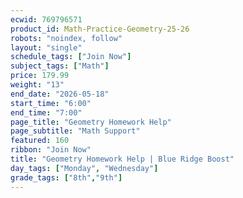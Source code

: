 ```yaml
---
ecwid: 769796571
product_id: Math-Practice-Geometry-25-26
robots: "noindex, follow"
layout: "single"
schedule_tags: ["Join Now"]
subject_tags: ["Math"]
price: 179.99
weight: "13"
end_date: "2026-05-18"
start_time: "6:00"
end_time: "7:00"
page_title: "Geometry Homework Help"
page_subtitle: "Math Support"
featured: 160
ribbon: "Join Now"
title: "Geometry Homework Help | Blue Ridge Boost"
day_tags: ["Monday", "Wednesday"]
grade_tags: ["8th","9th"]
---
```

